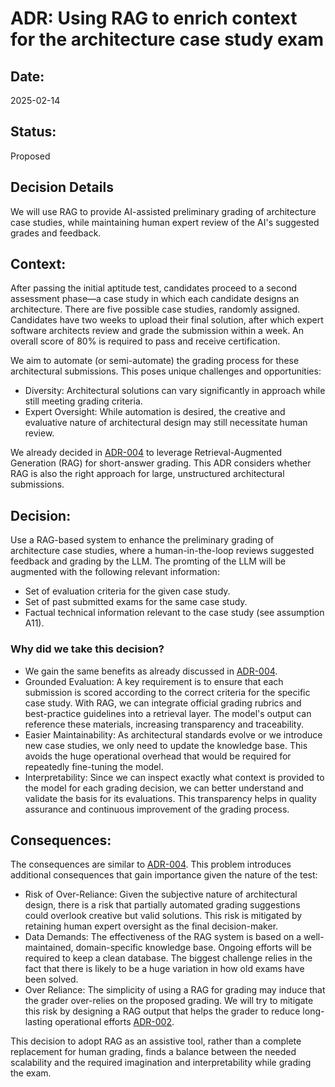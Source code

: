 # ADR: Using RAG to enrich context for the architecture case study exam

## Date:
2025-02-14

## Status:
Proposed

## Decision Details
We will use RAG to provide AI-assisted preliminary grading of architecture case studies, while maintaining human expert review of the AI's suggested grades and feedback.

## Context:
After passing the initial aptitude test, candidates proceed to a second assessment phase—a case study in which each candidate designs an architecture. There are five possible case studies, randomly assigned. Candidates have two weeks to upload their final solution, after which expert software architects review and grade the submission within a week. An overall score of 80% is required to pass and receive certification.

We aim to automate (or semi-automate) the grading process for these architectural submissions. This poses unique challenges and opportunities:

- Diversity: Architectural solutions can vary significantly in approach while still meeting grading criteria.
- Expert Oversight: While automation is desired, the creative and evaluative nature of architectural design may still necessitate human review.

We already decided in [ADR-004](ADR-004-provide-context-for-llm.md) to leverage Retrieval-Augmented Generation (RAG) for short-answer grading. This ADR considers whether RAG is also the right approach for large, unstructured architectural submissions.

## Decision:

Use a RAG-based system to enhance the preliminary grading of architecture case studies, where a human-in-the-loop reviews suggested feedback and grading by the LLM.
The promting of the LLM will be augmented with the following relevant information: 

- Set of evaluation criteria for the given case study.
- Set of past submitted exams for the same case study.
- Factual technical information relevant to the case study (see assumption A11).

### Why did we take this decision?
- We gain the same benefits as already discussed in [ADR-004](ADR-004-provide-context-for-llm.md).
- Grounded Evaluation: A key requirement is to ensure that each submission is scored according to the correct criteria for the specific case study. With RAG, we can integrate official grading rubrics and best-practice guidelines into a retrieval layer. The model's output can reference these materials, increasing transparency and traceability.
- Easier Maintainability: As architectural standards evolve or we introduce new case studies, we only need to update the knowledge base. This avoids the huge operational overhead that would be required for repeatedly fine-tuning the model.
- Interpretability: Since we can inspect exactly what context is provided to the model for each grading decision, we can better understand and validate the basis for its evaluations. This transparency helps in quality assurance and continuous improvement of the grading process.

## Consequences:

The consequences are similar to [ADR-004](ADR-004-provide-context-for-llm.md). This problem introduces additional consequences that gain importance given the nature of the test:
- Risk of Over-Reliance: Given the subjective nature of architectural design, there is a risk that partially automated grading suggestions could overlook creative but valid solutions. This risk is mitigated by retaining human expert oversight as the final decision-maker.
- Data Demands: The effectiveness of the RAG system is based on a well-maintained, domain-specific knowledge base. Ongoing efforts will be required to keep a clean database. The biggest challenge relies in the fact that there is likely to be a huge variation in how old exams have been solved.
- Over Reliance: The simplicity of using a RAG for grading may induce that the grader over-relies on the proposed grading. We will try to mitigate this risk by designing a RAG output that helps the grader to reduce long-lasting operational efforts [ADR-002](ADR-002-human-in-the-loop.md).

This decision to adopt RAG as an assistive tool, rather than a complete replacement for human grading, finds a balance between the needed scalability and the required imagination and interpretability while grading the exam.
